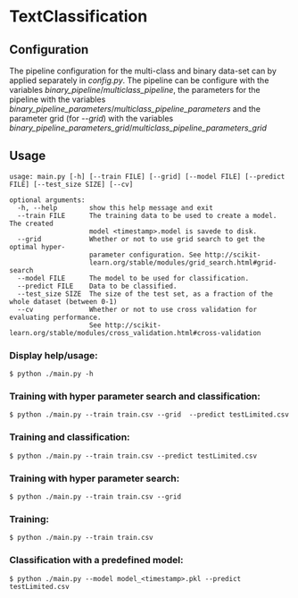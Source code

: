 # TextClassification

## Configuration
The pipeline configuration for the multi-class and binary data-set can by applied separately in *config.py*.
The pipeline can be configure with the variables *binary_pipeline*/*multiclass_pipeline*, the parameters for the pipeline with the variables *binary_pipeline_parameters*/*multiclass_pipeline_parameters* and the parameter grid (for *--grid*) with the variables *binary_pipeline_parameters_grid*/*multiclass_pipeline_parameters_grid*

## Usage
    usage: main.py [-h] [--train FILE] [--grid] [--model FILE] [--predict FILE] [--test_size SIZE] [--cv]

    optional arguments:
      -h, --help        show this help message and exit
      --train FILE      The training data to be used to create a model. The created
                        model <timestamp>.model is savede to disk.
      --grid            Whether or not to use grid search to get the optimal hyper-
                        parameter configuration. See http://scikit-
                        learn.org/stable/modules/grid_search.html#grid-search
      --model FILE      The model to be used for classification.
      --predict FILE    Data to be classified.
      --test_size SIZE  The size of the test set, as a fraction of the whole dataset (between 0-1)
      --cv              Whether or not to use cross validation for evaluating performance. 
                        See http://scikit-learn.org/stable/modules/cross_validation.html#cross-validation

### Display help/usage:
    $ python ./main.py -h

### Training with hyper parameter search and classification:
    $ python ./main.py --train train.csv --grid  --predict testLimited.csv
    
### Training and classification:
    $ python ./main.py --train train.csv --predict testLimited.csv
    
### Training with hyper parameter search:
    $ python ./main.py --train train.csv --grid
    
### Training:
    $ python ./main.py --train train.csv

### Classification with a predefined model:
    $ python ./main.py --model model_<timestamp>.pkl --predict testLimited.csv

